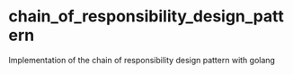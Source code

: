 # chain_of_responsibility_design_pattern
Implementation of the chain of responsibility design pattern with golang

